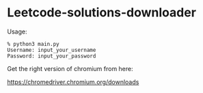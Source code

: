 # Leetcode-solutions-downloader

Usage:

```
% python3 main.py
Username: input_your_username
Password: input_your_password
```

Get the right version of chromium from here:

https://chromedriver.chromium.org/downloads
